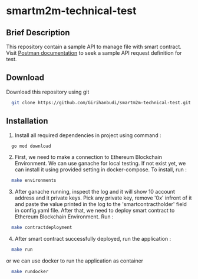 # smartm2m-technical-test

## Brief Description
This repository contain a sample API to manage file with smart contract. Visit [Postman documentation](https://documenter.getpostman.com/view/7070614/2s93sW9vXb) to seek a sample API request definition for test.

 
## Download
Download this repository using git

```bash
  git clone https://github.com/Girihanbudi/smartm2m-technical-test.git
```

## Installation

1. Install all required dependencies in project using command :

```bash
  go mod download
```

2. First, we need to make a connection to Ethereum Blockchain Environment. We can use ganache for local testing. If not exist yet, we can install it using provided setting in docker-compose. To install, run :

```bash
  make environments
```

3. After ganache running, inspect the log and it will show 10 account address and it private keys. Pick any private key, remove '0x' infront of it and paste the value printed in the log to the 'smartcontractholder' field in config.yaml file. After that, we need to deploy smart contract to Ethereum Blockchain Environment. Run :

```bash
  make contractdeployment
```

4. After smart contract successfully deployed, run the application :

```bash
  make run
```

or we can use docker to run the application as container

```bash
  make rundocker
```